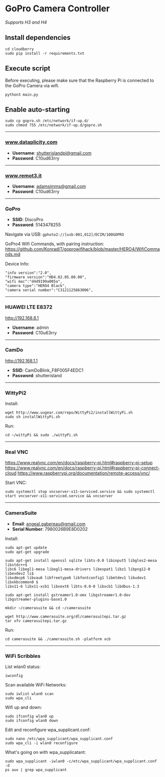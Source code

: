 # GoPro Camera Controller
_Supports H3 and H4_

## Install dependencies

    cd cloudberry
    sudo pip install -r requirements.txt

## Execute script

Before executing, please make sure that the Raspberry Pi is connected to the GoPro Camera via wifi.

    python3 main.py

## Enable auto-starting

    sudo cp gopro.sh /etc/network/if-up.d/
    sudo chmod 755 /etc/network/if-up.d/gopro.sh

---

### www.dataplicity.com

- **Username**: shutterislandpi@gmail.com
- **Password**: C10ud63rry

---

### www.remot3.it

- **Username**: adamsimms@gmail.com
- **Password**: C10ud63rry

---

### GoPro
- **SSID**: DiscoPro
- **Password**: 5143478255

Navigate via USB: `gphoto2://[usb:001,012]/DCIM/100GOPRO`

GoPro4 Wifi Commands, with pairing instruction: 
    https://github.com/KonradIT/goprowifihack/blob/master/HERO4/WifiCommands.md

Device Info:

    "info version":"2.0",
    "firmware version":"HD4.02.05.00.00",
    "wifi mac":"d4d9199a005a",
    "camera type":"HERO4 Black",
    "camera serial number":"C3121125863006",

---

### HUAWEI LTE E8372

http://192.168.8.1

- **Username**: admin
- **Password**: C10u63rry

---

### CamDo

http://192.168.1.1

- **SSID**: CamDoBlink_F8F005F4EDC1
- **Password**: shutterisland

---

### WittyPi2

Install:

    wget http://www.uugear.com/repo/WittyPi2/installWittyPi.sh
    sudo sh installWittyPi.sh

Run:

    cd ~/wittyPi && sudo ./wittyPi.sh

---

### Real VNC

https://www.realvnc.com/en/docs/raspberry-pi.html#raspberry-pi-setup
https://www.realvnc.com/en/docs/raspberry-pi.html#raspberry-pi-connect-cloud
https://www.raspberrypi.org/documentation/remote-access/vnc/

Start VNC:

    sudo systemctl stop vncserver-x11-serviced.service && sudo systemctl start vncserver-x11-serviced.service && vncserver

---

### CameraSuite

- **Email**: angeal.gabereau@gmail.com
- **Serial Number**: 7980026B9E8D0202

Install:

    sudo apt-get update
    sudo apt-get upgrade
  
    sudo apt-get install openssl sqlite libts-0.0 libinput5 libgles2-mesa libstdc++$
    libc6 libegl1-mesa libegl1-mesa-drivers libexpat1 libz1 libpng12-0 libevdev2 li$
    libxdmcp6 libxau6 libfreetype6 libfontconfig1 libmtdev1 libudev1 libxkbcommon0 $
    libx11-6 libx11-xcb1 libxext6 libts-0.0-0 libxcb1 libdbus-1.3

    sudo apt-get install gstreamer1.0-omx libgstreamer1.0-dev libgstreamer-plugins-base1.0

    mkdir ~/camerasuite && cd ~/camerasuite

    wget http://www.camerasuite.org/dl/camerasuitepi.tar.gz
    tar xfv camerasuitepi.tar.gz

Run:
    
    cd camerasuite && ./camerasuite.sh -platform xcb

---

### WiFi Scribbles

List wlan0 status:

    iwconfig

Scan available WiFi Networks:

    sudo iwlist wlan0 scan
    sudo wpa_cli

Wifi up and down:

    sudo ifconfig wlan0 up
    sudo ifconfig wlan0 down

Edit and reconfigure wpa_supplicant.conf:

    sudo nano /etc/wpa_supplicant/wpa_supplicant.conf
    sudo wpa_cli -i wlan0 reconfigure

What's going on with wpa_supplicatant:
    
    sudo wpa_supplicant -iwlan0 -c/etc/wpa_supplicant/wpa_supplicant.conf -d
    ps aux | grep wpa_supplicant
